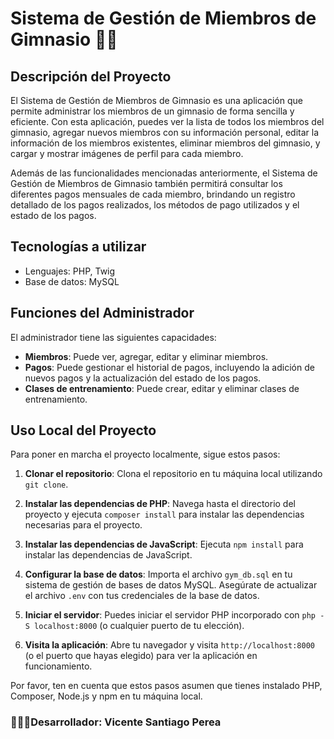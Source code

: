 # Sistema de Gestión de Miembros de Gimnasio 🏋️‍♀️

## Descripción del Proyecto
El Sistema de Gestión de Miembros de Gimnasio es una aplicación que permite administrar los miembros de un gimnasio de forma sencilla y eficiente. Con esta aplicación, puedes ver la lista de todos los miembros del gimnasio, agregar nuevos miembros con su información personal, editar la información de los miembros existentes, eliminar miembros del gimnasio, y cargar y mostrar imágenes de perfil para cada miembro.

Además de las funcionalidades mencionadas anteriormente, el Sistema de Gestión de Miembros de Gimnasio también permitirá consultar los diferentes pagos mensuales de cada miembro, brindando un registro detallado de los pagos realizados, los métodos de pago utilizados y el estado de los pagos.

## Tecnologías a utilizar
- Lenguajes: PHP, Twig
- Base de datos: MySQL

## Funciones del Administrador

El administrador tiene las siguientes capacidades:

- **Miembros**: Puede ver, agregar, editar y eliminar miembros.
- **Pagos**: Puede gestionar el historial de pagos, incluyendo la adición de nuevos pagos y la actualización del estado de los pagos.
- **Clases de entrenamiento**: Puede crear, editar y eliminar clases de entrenamiento.

## Uso Local del Proyecto

Para poner en marcha el proyecto localmente, sigue estos pasos:

1. **Clonar el repositorio**: Clona el repositorio en tu máquina local utilizando `git clone`.

2. **Instalar las dependencias de PHP**: Navega hasta el directorio del proyecto y ejecuta `composer install` para instalar las dependencias necesarias para el proyecto.

3. **Instalar las dependencias de JavaScript**: Ejecuta `npm install` para instalar las dependencias de JavaScript.

4. **Configurar la base de datos**: Importa el archivo `gym_db.sql` en tu sistema de gestión de bases de datos MySQL. Asegúrate de actualizar el archivo `.env` con tus credenciales de la base de datos.

5. **Iniciar el servidor**: Puedes iniciar el servidor PHP incorporado con `php -S localhost:8000` (o cualquier puerto de tu elección).

6. **Visita la aplicación**: Abre tu navegador y visita `http://localhost:8000` (o el puerto que hayas elegido) para ver la aplicación en funcionamiento.

Por favor, ten en cuenta que estos pasos asumen que tienes instalado PHP, Composer, Node.js y npm en tu máquina local.
  
### 👨🏼‍💻Desarrollador: Vicente Santiago Perea
